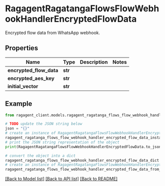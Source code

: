 # RagagentRagatangaFlowsFlowWebhookHandlerEncryptedFlowData

Encrypted flow data from WhatsApp webhook.

## Properties

Name | Type | Description | Notes
------------ | ------------- | ------------- | -------------
**encrypted_flow_data** | **str** |  | 
**encrypted_aes_key** | **str** |  | 
**initial_vector** | **str** |  | 

## Example

```python
from ragagent_client.models.ragagent_ragatanga_flows_flow_webhook_handler_encrypted_flow_data import RagagentRagatangaFlowsFlowWebhookHandlerEncryptedFlowData

# TODO update the JSON string below
json = "{}"
# create an instance of RagagentRagatangaFlowsFlowWebhookHandlerEncryptedFlowData from a JSON string
ragagent_ragatanga_flows_flow_webhook_handler_encrypted_flow_data_instance = RagagentRagatangaFlowsFlowWebhookHandlerEncryptedFlowData.from_json(json)
# print the JSON string representation of the object
print(RagagentRagatangaFlowsFlowWebhookHandlerEncryptedFlowData.to_json())

# convert the object into a dict
ragagent_ragatanga_flows_flow_webhook_handler_encrypted_flow_data_dict = ragagent_ragatanga_flows_flow_webhook_handler_encrypted_flow_data_instance.to_dict()
# create an instance of RagagentRagatangaFlowsFlowWebhookHandlerEncryptedFlowData from a dict
ragagent_ragatanga_flows_flow_webhook_handler_encrypted_flow_data_from_dict = RagagentRagatangaFlowsFlowWebhookHandlerEncryptedFlowData.from_dict(ragagent_ragatanga_flows_flow_webhook_handler_encrypted_flow_data_dict)
```
[[Back to Model list]](../README.md#documentation-for-models) [[Back to API list]](../README.md#documentation-for-api-endpoints) [[Back to README]](../README.md)


